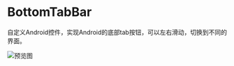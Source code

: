 BottomTabBar
============

自定义Android控件，实现Android的底部tab按钮，可以左右滑动，切换到不同的界面。

![预览图](https://github.com/science09/BottomTabBar/blob/master/screenshot/Screenshot_2014-12-23-22-47-10.png)
